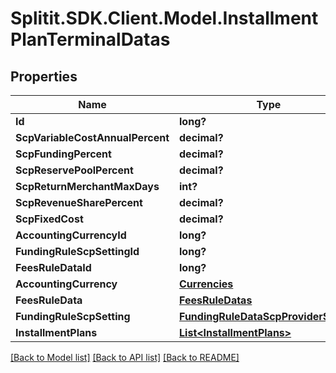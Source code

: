 # Splitit.SDK.Client.Model.InstallmentPlanTerminalDatas
## Properties

Name | Type | Description | Notes
------------ | ------------- | ------------- | -------------
**Id** | **long?** |  | 
**ScpVariableCostAnnualPercent** | **decimal?** |  | 
**ScpFundingPercent** | **decimal?** |  | 
**ScpReservePoolPercent** | **decimal?** |  | 
**ScpReturnMerchantMaxDays** | **int?** |  | 
**ScpRevenueSharePercent** | **decimal?** |  | 
**ScpFixedCost** | **decimal?** |  | 
**AccountingCurrencyId** | **long?** |  | [optional] 
**FundingRuleScpSettingId** | **long?** |  | [optional] 
**FeesRuleDataId** | **long?** |  | [optional] 
**AccountingCurrency** | [**Currencies**](Currencies.md) |  | [optional] 
**FeesRuleData** | [**FeesRuleDatas**](FeesRuleDatas.md) |  | [optional] 
**FundingRuleScpSetting** | [**FundingRuleDataScpProviderSetting**](FundingRuleDataScpProviderSetting.md) |  | [optional] 
**InstallmentPlans** | [**List&lt;InstallmentPlans&gt;**](InstallmentPlans.md) |  | [optional] 

[[Back to Model list]](../README.md#documentation-for-models) [[Back to API list]](../README.md#documentation-for-api-endpoints) [[Back to README]](../README.md)

